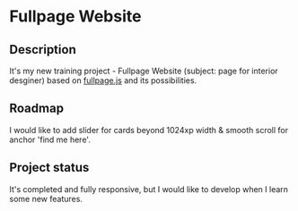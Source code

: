 # Fullpage Website

## Description

It's my new training project - Fullpage Website (subject: page for interior desginer) based on [fullpage.js](https://alvarotrigo.com/fullPage/) and its possibilities.

## Roadmap

I would like to add slider for cards beyond 1024xp width & smooth scroll for anchor 'find me here'.

## Project status

It's completed and fully responsive, but I would like to develop when I learn some new features.
